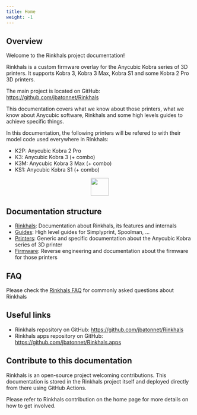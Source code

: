 ```yaml
---
title: Home
weight: -1
---
```


## Overview

Welcome to the Rinkhals project documentation!

Rinkhals is a custom firmware overlay for the Anycubic Kobra series of 3D printers. It supports Kobra 3, Kobra 3 Max, Kobra S1 and some Kobra 2 Pro 3D printers.

The main project is located on GitHub: https://github.com/jbatonnet/Rinkhals

This documentation covers what we know about those printers, what we know about Anycubic software, Rinkhals and some high levels guides to achieve specific things.

In this documentation, the following printers will be refered to with their model code used everywhere in Rinkhals:

- K2P: Anycubic Kobra 2 Pro
- K3: Anycubic Kobra 3 (+ combo)
- K3M: Anycubic Kobra 3 Max (+ combo)
- KS1: Anycubic Kobra S1 (+ combo)

<p align="center">
    <img width="48" src="https://github.com/jbatonnet/Rinkhals/blob/master/icon.png?raw=true" />
</p>

## Documentation structure

- [Rinkhals](Rinkhals/): Documentation about Rinkhals, its features and internals
- [Guides](guides/): High level guides for Simplyprint, Spoolman, ...
- [Printers](printers/): Generic and specific documentation about the Anycubic Kobra series of 3D printer
- [Firmware](firmware/): Reverse engineering and documentation about the firmware for those printers

## FAQ

Please check the [Rinkhals FAQ](faq.md) for commonly asked questions about Rinkhals

## Useful links

- Rinkhals repository on GitHub: https://github.com/jbatonnet/Rinkhals
- Rinkhals apps repository on GitHub: https://github.com/jbatonnet/Rinkhals.apps

## Contribute to this documentation

Rinkhals is an open-source project welcoming contributions. This documentation is stored in the Rinkhals project itself and deployed directly from there using GitHub Actions.

Please refer to Rinkhals contribution on the home page for more details on how to get involved.
